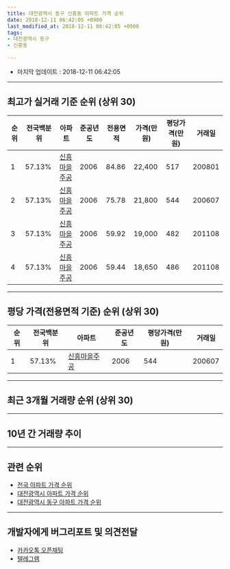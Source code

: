 ```yaml
---
title: 대전광역시 동구 신흥동 아파트 가격 순위
date: 2018-12-11 06:42:05 +0900
last_modified_at: 2018-12-11 06:42:05 +0900
tags:
- 대전광역시 동구
- 신흥동

---
```


* 마지막 업데이트 : 2018-12-11 06:42:05

---

## 최고가 실거래 기준 순위 (상위 30)


|순위|전국백분위|아파트|준공년도|전용면적|가격(만원)|평당가격(만원)|거래일|
|---|---|---|---|---|---|---|---|
|1|57.13%|[신흥마을주공](https://search.naver.com/search.naver?query=%EB%8C%80%EC%A0%84%EA%B4%91%EC%97%AD%EC%8B%9C+%EB%8F%99%EA%B5%AC+%EC%8B%A0%ED%9D%A5%EB%8F%99+%EC%8B%A0%ED%9D%A5%EB%A7%88%EC%9D%84%EC%A3%BC%EA%B3%B5)|2006|84.86|22,400|517|200801|
|2|57.13%|[신흥마을주공](https://search.naver.com/search.naver?query=%EB%8C%80%EC%A0%84%EA%B4%91%EC%97%AD%EC%8B%9C+%EB%8F%99%EA%B5%AC+%EC%8B%A0%ED%9D%A5%EB%8F%99+%EC%8B%A0%ED%9D%A5%EB%A7%88%EC%9D%84%EC%A3%BC%EA%B3%B5)|2006|75.78|21,800|544|200607|
|3|57.13%|[신흥마을주공](https://search.naver.com/search.naver?query=%EB%8C%80%EC%A0%84%EA%B4%91%EC%97%AD%EC%8B%9C+%EB%8F%99%EA%B5%AC+%EC%8B%A0%ED%9D%A5%EB%8F%99+%EC%8B%A0%ED%9D%A5%EB%A7%88%EC%9D%84%EC%A3%BC%EA%B3%B5)|2006|59.92|19,000|482|201108|
|4|57.13%|[신흥마을주공](https://search.naver.com/search.naver?query=%EB%8C%80%EC%A0%84%EA%B4%91%EC%97%AD%EC%8B%9C+%EB%8F%99%EA%B5%AC+%EC%8B%A0%ED%9D%A5%EB%8F%99+%EC%8B%A0%ED%9D%A5%EB%A7%88%EC%9D%84%EC%A3%BC%EA%B3%B5)|2006|59.44|18,650|486|201108|


---

## 평당 가격(전용면적 기준) 순위 (상위 30)


|순위|전국백분위|아파트|준공년도|평당가격(만원)|거래일|
|---|---|---|---|---|---|
|1|57.13%|[신흥마을주공](https://search.naver.com/search.naver?query=%EB%8C%80%EC%A0%84%EA%B4%91%EC%97%AD%EC%8B%9C+%EB%8F%99%EA%B5%AC+%EC%8B%A0%ED%9D%A5%EB%8F%99+%EC%8B%A0%ED%9D%A5%EB%A7%88%EC%9D%84%EC%A3%BC%EA%B3%B5)|2006|544|200607|


---

## 최근 3개월 거래량 순위 (상위 30)


<div style="width:100%;">
    <canvas id="deal_count_ranking" height="250"></canvas>
</div>


<script>
new Chart(document.getElementById("deal_count_ranking"), {
    type: 'horizontalBar',
    data: {
        labels: ['신흥마을주공'],
        datasets: [{
            label: '실거래 수',
            data: [4],
            borderColor: "rgba(255, 0, 128, 1)",
            backgroundColor: "rgba(255, 0, 128, 0.5)",
            fill: false,
        }]
    },
    options: {
        responsive: true,
        title: {
            display: true,
            text: '최근 3개월 거래량 순위'
        },
        tooltips: {
            mode: 'index',
            intersect: false,
            callbacks: {
                title: function(tooltipItems, data) {
                    return "실거래 수:";
                },
                label: function(tooltipItem, data) {
                    return data.labels[tooltipItem.index] + ": " + tooltipItem.xLabel;
                }
            }
        },
        hover: {
            mode: 'nearest',
            intersect: true
        },
        scales: {
            xAxes: [{
                display: true,
                scaleLabel: {
                    display: true,
                    labelString: '실거래 수'
                },
                ticks: {
                    suggestedMin: 0,
                }
            }],
            yAxes: [{
                display: true,
                ticks: {
                    autoSkip: false,
                    callback: function(value, index, values) {
                        if (value.length > 15)
                            return value.substr(0, 13) + "...";
                        else
                            return value;
                    }
                },
                scaleLabel: {
                    display: false,
                }
            }]
        }
    }
});

</script>


---

## 10년 간 거래량 추이


<div style="width:100%;">
    <canvas id="deal_progress" height="250"></canvas>
</div>

<script>
new Chart(document.getElementById("deal_progress"), {
    type: 'line',
    data: {
        labels: ['200812','200901','200902','200903','200904','200905','200906','200907','200908','200909','200910','200911','200912','201001','201002','201003','201004','201005','201006','201007','201008','201009','201010','201011','201012','201101','201102','201103','201104','201105','201106','201107','201108','201109','201110','201111','201112','201201','201202','201203','201204','201205','201206','201207','201208','201209','201210','201211','201212','201301','201302','201303','201304','201305','201306','201307','201308','201309','201310','201311','201312','201401','201402','201403','201404','201405','201406','201407','201408','201409','201410','201411','201412','201501','201502','201503','201504','201505','201506','201507','201508','201509','201510','201511','201512','201601','201602','201603','201604','201605','201606','201607','201608','201609','201610','201611','201612','201701','201702','201703','201704','201705','201706','201707','201708','201709','201710','201711','201712','201801','201802','201803','201804','201805','201806','201807','201808','201809','201810','201811','201812'],
        datasets: [{
            label: '실거래 수',
            pointRadius: 1,
            data: [0, 1, 3, 1, 0, 0, 2, 2, 2, 1, 3, 1, 4, 4, 11, 9, 7, 1, 4, 2, 1, 0, 4, 3, 4, 5, 4, 5, 2, 4, 1, 15, 17, 5, 3, 1, 3, 3, 7, 0, 3, 3, 1, 2, 1, 2, 2, 2, 5, 1, 5, 5, 3, 7, 5, 10, 7, 14, 5, 5, 7, 11, 14, 5, 10, 5, 5, 5, 6, 8, 6, 7, 2, 8, 4, 7, 5, 7, 6, 7, 5, 9, 3, 5, 4, 2, 4, 7, 0, 3, 2, 6, 5, 2, 6, 3, 1, 5, 4, 3, 7, 2, 3, 3, 6, 3, 0, 1, 1, 5, 2, 4, 3, 5, 3, 2, 3, 1, 3, 1, 0],
            borderColor: "rgba(255, 201, 14, 1)",
            backgroundColor: "rgba(255, 201, 14, 0.5)",
            fill: true,
        }]
    },
    options: {
        responsive: true,
        title: {
            display: true,
            text: '10년간 거래량 추이'
        },
        tooltips: {
            mode: 'index',
            intersect: false,
        },
        hover: {
            mode: 'nearest',
            intersect: true
        },
        scales: {
            xAxes: [{
                display: true,
                scaleLabel: {
                    display: true,
                    labelString: '년/월'
                }
            }],
            yAxes: [{
                display: true,
                ticks: {
                    suggestedMin: 0,
                },
                scaleLabel: {
                    display: true,
                    labelString: '실거래 수'
                }
            }]
        }
    }
});

</script>


---

## 관련 순위

- [전국 아파트 가격 순위](https://inasie.github.io/apt-ranking/전국)
- [대전광역시 아파트 가격 순위](https://inasie.github.io/apt-ranking/대전광역시)
- [대전광역시 동구 아파트 가격 순위](https://inasie.github.io/apt-ranking/대전광역시-동구)


---

## 개발자에게 버그리포트 및 의견전달

- [카카오톡 오픈채팅](https://open.kakao.com/o/gLJUAP4)
- [텔레그램](https://t.me/inasie)

